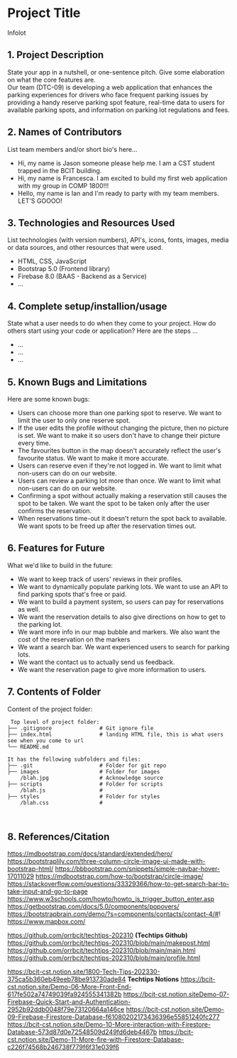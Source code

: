 # Project Title

Infolot

## 1. Project Description

State your app in a nutshell, or one-sentence pitch. Give some elaboration on what the core features are.  
Our team (DTC-09) is developing a web application that enhances the parking experiences for drivers who face frequent parking issues by providing a handy reserve parking spot feature, real-time data to users for available parking spots, and information on parking lot regulations and fees.

## 2. Names of Contributors

List team members and/or short bio's here...

- Hi, my name is Jason someone please help me. I am a CST student trapped in the BCIT building.
- Hi, my name is Francesca. I am excited to build my first web application with my group in COMP 1800!!!
- Hello, my name is Ian and I'm ready to party with my team members. LET'S GOOOO!

## 3. Technologies and Resources Used

List technologies (with version numbers), API's, icons, fonts, images, media or data sources, and other resources that were used.

- HTML, CSS, JavaScript
- Bootstrap 5.0 (Frontend library)
- Firebase 8.0 (BAAS - Backend as a Service)
- ...

## 4. Complete setup/installion/usage

State what a user needs to do when they come to your project. How do others start using your code or application?
Here are the steps ...

- ...
- ...
- ...

## 5. Known Bugs and Limitations

Here are some known bugs:

- Users can choose more than one parking spot to reserve. We want to limit the user to only one reserve spot.
- If the user edits the profile without changing the picture, then no picture is set. We want to make it so users don't have to change their picture every time.
- The favourites button in the map doesn't accurately reflect the user's favourite status. We want to make it more accurate.
- Users can reserve even if they're not logged in. We want to limit what non-users can do on our website.
- Users can review a parking lot more than once. We want to limit what non-users can do on our website.
- Confirming a spot without actually making a reservation still causes the spot to be taken. We want the spot to be taken only after the user confirms the reservation.
- When reservations time-out it doesn't return the spot back to available. We want spots to be freed up after the reservation times out.

## 6. Features for Future

What we'd like to build in the future:

- We want to keep track of users' reviews in their profiles. 
- We want to dynamically populate parking lots. We want to use an API to find parking spots that's free or paid.
- We want to build a payment system, so users can pay for reservations as well.
- We want the reservation details to also give directions on how to get to the parking lot.
- We want more info in our map bubble and markers. We also want the cost of the reservation on the markers
- We want a search bar. We want experienced users to search for parking lots.
- We want the contact us to actually send us feedback.
- We want the reservation page to give more information to users.

## 7. Contents of Folder

Content of the project folder:

```
 Top level of project folder:
├── .gitignore               # Git ignore file
├── index.html               # landing HTML file, this is what users see when you come to url
└── README.md

It has the following subfolders and files:
├── .git                     # Folder for git repo
├── images                   # Folder for images
    /blah.jpg                # Acknowledge source
├── scripts                  # Folder for scripts
    /blah.js                 #
├── styles                   # Folder for styles
    /blah.css                #



```

## 8. References/Citation

https://mdbootstrap.com/docs/standard/extended/hero/
https://bootstraplily.com/three-column-circle-image-ui-made-with-bootstrap-html/
https://bbbootstrap.com/snippets/simple-navbar-hover-17011029
https://mdbootstrap.com/how-to/bootstrap/circle-image/
https://stackoverflow.com/questions/33329366/how-to-get-search-bar-to-take-input-and-go-to-page
https://www.w3schools.com/howto/howto_js_trigger_button_enter.asp
https://getbootstrap.com/docs/5.0/components/popovers/
https://bootstrapbrain.com/demo/?s=components/contacts/contact-4/#!
https://www.mapbox.com/


https://github.com/orrbcit/techtips-202310 **(Techtips Github)**
https://github.com/orrbcit/techtips-202310/blob/main/makepost.html
https://github.com/orrbcit/techtips-202310/blob/main/main.html
https://github.com/orrbcit/techtips-202310/blob/main/profile.html

https://bcit-cst.notion.site/1800-Tech-Tips-202330-375ca5b360eb49eeb78be913730ade84 **Techtips Notions**
https://bcit-cst.notion.site/Demo-06-More-Front-End-617fe502a74749039fa924555341382b
https://bcit-cst.notion.siteDemo-07-Firebase-Quick-Start-and-Authentication-2952b92ddb0048f79e73120664a146ce
https://bcit-cst.notion.site/Demo-09-Firebase-Firestore-Database-f61080202173436396e55851240fc277
https://bcit-cst.notion.site/Demo-10-More-interaction-with-Firestore-Database-573d87d0e72548509d249fd6deb4467b
https://bcit-cst.notion.site/Demo-11-More-fire-with-Firestore-Database-c226f74568b246738f779f6f31e039f6
